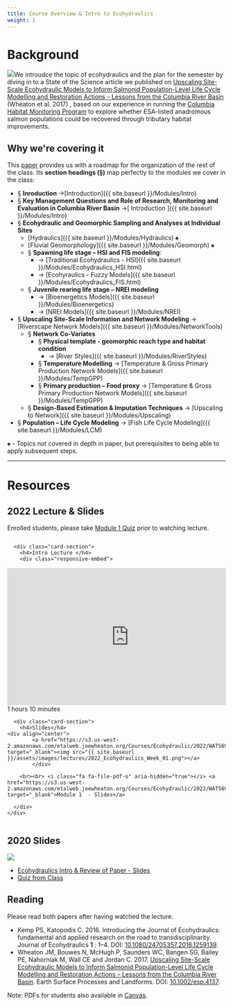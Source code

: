 ```yaml
---
title: Course Overview & Intro to Ecohydraulics
weight: 1
---
```


# Background

<a href="https://www.researchgate.net/publication/314158662_Upscaling_Site-Scale_Ecohydraulic_Models_to_Inform_Salmonid_Population-Level_Life_Cycle_Modelling_and_Restoration_Actions_-_Lessons_from_the_Columbia_River_Basin_Upscaling_Ecohydraulic_Models"><img class="float-left" src="{{ site.baseurl }}/assets/images/covers/Wheaton2017.png"></a>We introudce the topic of ecohydraulics and the plan for the semester by diving in to a State of the Science article we published on [Upscaling Site-Scale Ecohydraulic Models to Inform Salmonid Population-Level Life Cycle Modelling and Restoration Actions – Lessons from the Columbia River Basin](https://s3-us-west-2.amazonaws.com/etalweb.joewheaton.org/Courses/Ecohydraulic/2020/Reading/esp4137.pdf)  (Wheaton et al. 2017) , based on our experience in running the [Columbia Habitat Monitoring Program](http://champmonitoring.org) to explore whether ESA-listed anadromous salmon populations could be recovered through tributary habitat improvements. 

## Why we're covering it
This [paper](https://s3-us-west-2.amazonaws.com/etalweb.joewheaton.org/Courses/Ecohydraulic/2020/Reading/esp4137.pdf) provides us with a roadmap for the organization of the rest of the class. Its **section  headings (§)** map perfectly to the modules we cover in the class:
- § **Inroduction** →[Introduction]({{ site.baseurl }}/Modules/Intro)
- § **Key Management Questions and Role of Research, Monitoring and Evaluation in Columbia River Basin**  →[ Introduction ]({{ site.baseurl }}/Modules/Intro)
- § **Ecohydraulic and Geomorphic Sampling and
  Analyses at Individual Sites**
  - [Hydraulics]({{ site.baseurl }}/Modules/Hydraulics) ♠
  - [Fluvial Geomorphology]({{ site.baseurl }}/Modules/Geomorph) ♠
  - § **Spawning life stage – HSI and FIS modeling**:
    - → [Traditional Ecohydraulics - HSI]({{ site.baseurl }}/Modules/Ecohydraulics_HSI.html)
    - → [Ecohyraulics - Fuzzy Models]({{ site.baseurl }}/Modules/Ecohydraulics_FIS.html)
  - § **Juvenile rearing life stage – NREI modeling** 
    - → [Bioenergetics Models]({{ site.baseurl }}/Modules/Bioenergetics)
    - → [NREI Models]({{ site.baseurl }}/Modules/NREI)
- § **Upscaling Site-Scale Information and Network Modeling**  → [Riverscape Network Models]({{ site.baseurl }}/Modules/NetworkTools)
  - § **Network Co-Variates**
    - § **Physical template - geomorphic reach type and
      habitat condition**
      - → [River Styles]({{ site.baseurl }}/Modules/RiverStyles)
    - § **Temperature Modelling** → [Temperature & Gross Primary Production Network Models]({{ site.baseurl }}/Modules/TempGPP)
    - § **Primary production – Food proxy** → [Temperature & Gross Primary Production Network Models]({{ site.baseurl }}/Modules/TempGPP)
  - § **Design-Based Estimation & Imputation Techniques**  → [Upscaling to Network]({{ site.baseurl }}/Modules/Upscaling)
- § **Population – Life Cycle Modeling** → [Fish Life Cycle Modeling]({{ site.baseurl }}/Modules/LCM)


♠ - Topics not covered in depth in paper, but prerequisites to being able to apply subsequent steps.

------
# Resources

## 2022 Lecture & Slides

Enrolled students, please take [Module 1 Quiz](https://usu.instructure.com/courses/683598/quizzes/1007942?module_item_id=4902182) prior to watching lecture. 

<div class="row small-up-2 medium-up-2">


  <div class="column">
    <div class="card">


      <div class="card-section">
        <h4>Intro Lecture </h4>
        <div class="responsive-embed"> 

<iframe width="560" height="315" src="https://www.youtube.com/embed/SBDHSw31E7M" title="YouTube video player" frameborder="0" allow="accelerometer; autoplay; clipboard-write; encrypted-media; gyroscope; picture-in-picture" allowfullscreen></iframe>
<br>


</div>
<i class="fa fa-clock-o" aria-hidden="true"></i> 1 hours 10 minutes <i class="fa fa-youtube-play" aria-hidden="true"></i>
      </div>
    </div>
  </div>

  <div class="column">
    <div class="card">


      <div class="card-section">
        <h4>Slides</h4>
    <div align="center">
        	<a href="https://s3.us-west-2.amazonaws.com/etalweb.joewheaton.org/Courses/Ecohydraulic/2022/WATS6900_Ecohydraulics_2020_Module_01.pdf" target="_blank"><img src="{{ site.baseurl }}/assets/images/lectures/2022_Ecohydraulics_Week_01.png"></a>
        	</div>
        
        <br><br> <i class="fa fa-file-pdf-o" aria-hidden="true"></i> <a href="https://s3.us-west-2.amazonaws.com/etalweb.joewheaton.org/Courses/Ecohydraulic/2022/WATS6900_Ecohydraulics_2020_Module_01.pdf" target="_blank">Module 1  - Slides</a>
        
      </div>
    </div>

  </div>
</div>

## 2020 Slides

[<img class="float-right" src="{{ site.baseurl }}/assets/images/lectures/2020_Ecohydraulics_Week_01.png">](https://s3-us-west-2.amazonaws.com/etalweb.joewheaton.org/Courses/Ecohydraulic/2020/Lectures/WATS6900_Ecohydraulics_2020_Week01.pdf)

- <i class="fa fa-file-pdf-o" aria-hidden="true"></i> [Ecohydraulics Intro & Review of Paper - Slides](https://s3-us-west-2.amazonaws.com/etalweb.joewheaton.org/Courses/Ecohydraulic/2020/Lectures/WATS6900_Ecohydraulics_2020_Week01.pdf) 
- <i class="fa fa-file-word-o" aria-hidden="true"></i> [Quiz from Class](https://s3-us-west-2.amazonaws.com/etalweb.joewheaton.org/Courses/Ecohydraulic/2020/Lectures/Hydraulics+Quiz.docx)


## Reading

Please read both papers after having watched the lecture. 

- Kemp PS, Katopodis C. 2016. Introducing the Journal of Ecohydraulics: fundamental and applied research on the road to transdisciplinarity. Journal of Ecohydraulics **1** : 1–4. DOI: [10.1080/24705357.2016.1259139](https://doi.org/10.1080/24705357.2016.1259139). 
- Wheaton JM, Bouwes N, McHugh P, Saunders WC, Bangen SG, Bailey PE, Nahorniak M, Wall CE and Jordan C. 2017.  [Upscaling Site-Scale Ecohydraulic Models to Inform Salmonid Population-Level Life Cycle Modelling and Restoration Actions – Lessons from the Columbia River Basin](https://www.researchgate.net/publication/314158662_Upscaling_Site-Scale_Ecohydraulic_Models_to_Inform_Salmonid_Population-Level_Life_Cycle_Modelling_and_Restoration_Actions_-_Lessons_from_the_Columbia_River_Basin_Upscaling_Ecohydraulic_Models). Earth Surface Processes and Landforms. DOI: [10.1002/esp.4137](https://dx.doi.org/10.1002/esp.4137).

Note: PDFs for students also available in [Canvas](https://usu.instructure.com/courses/683598/assignments/3647751).